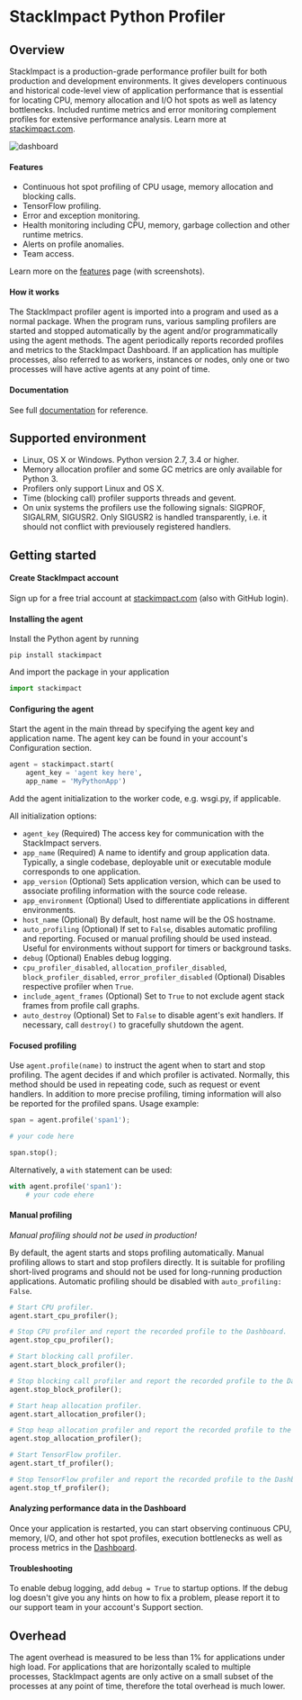 # StackImpact Python Profiler

## Overview

StackImpact is a production-grade performance profiler built for both production and development environments. It gives developers continuous and historical code-level view of application performance that is essential for locating CPU, memory allocation and I/O hot spots as well as latency bottlenecks. Included runtime metrics and error monitoring complement profiles for extensive performance analysis. Learn more at [stackimpact.com](https://stackimpact.com/).

![dashboard](https://stackimpact.com/img/readme/hotspots-cpu-1.4-python.png)

#### Features

* Continuous hot spot profiling of CPU usage, memory allocation and blocking calls.
* TensorFlow profiling.
* Error and exception monitoring.
* Health monitoring including CPU, memory, garbage collection and other runtime metrics.
* Alerts on profile anomalies.
* Team access.

Learn more on the [features](https://stackimpact.com/features/) page (with screenshots).


#### How it works

The StackImpact profiler agent is imported into a program and used as a normal package. When the program runs, various sampling profilers are started and stopped automatically by the agent and/or programmatically using the agent methods. The agent periodically reports recorded profiles and metrics to the StackImpact Dashboard. If an application has multiple processes, also referred to as workers, instances or nodes, only one or two processes will have active agents at any point of time.


#### Documentation

See full [documentation](https://stackimpact.com/docs/) for reference.



## Supported environment

* Linux, OS X or Windows. Python version 2.7, 3.4 or higher.
* Memory allocation profiler and some GC metrics are only available for Python 3.
* Profilers only support Linux and OS X.
* Time (blocking call) profiler supports threads and gevent.
* On unix systems the profilers use the following signals: SIGPROF, SIGALRM, SIGUSR2. Only SIGUSR2 is handled transparently, i.e. it should not conflict with previousely registered handlers.


## Getting started


#### Create StackImpact account

Sign up for a free trial account at [stackimpact.com](https://stackimpact.com) (also with GitHub login).


#### Installing the agent

Install the Python agent by running

```
pip install stackimpact
```

And import the package in your application

```python
import stackimpact
```


#### Configuring the agent

Start the agent in the main thread by specifying the agent key and application name. The agent key can be found in your account's Configuration section.

```python
agent = stackimpact.start(
    agent_key = 'agent key here',
    app_name = 'MyPythonApp')
```

Add the agent initialization to the worker code, e.g. wsgi.py, if applicable.

All initialization options:

* `agent_key` (Required) The access key for communication with the StackImpact servers.
* `app_name` (Required) A name to identify and group application data. Typically, a single codebase, deployable unit or executable module corresponds to one application.
* `app_version` (Optional) Sets application version, which can be used to associate profiling information with the source code release.
* `app_environment` (Optional) Used to differentiate applications in different environments.
* `host_name` (Optional) By default, host name will be the OS hostname.
* `auto_profiling` (Optional) If set to `False`, disables automatic profiling and reporting. Focused or manual profiling should be used instead. Useful for environments without support for timers or background tasks.
* `debug` (Optional) Enables debug logging.
* `cpu_profiler_disabled`, `allocation_profiler_disabled`, `block_profiler_disabled`, `error_profiler_disabled` (Optional) Disables respective profiler when `True`.
* `include_agent_frames` (Optional) Set to `True` to not exclude agent stack frames from profile call graphs.
* `auto_destroy` (Optional) Set to `False` to disable agent's exit handlers. If necessary, call `destroy()` to gracefully shutdown the agent.


#### Focused profiling

Use `agent.profile(name)` to instruct the agent when to start and stop profiling. The agent decides if and which profiler is activated. Normally, this method should be used in repeating code, such as request or event handlers. In addition to more precise profiling, timing information will also be reported for the profiled spans. Usage example:

```python
span = agent.profile('span1');

# your code here

span.stop();
```

Alternatively, a `with` statement can be used:

```python
with agent.profile('span1'):
	# your code ehere
```


#### Manual profiling

*Manual profiling should not be used in production!*

By default, the agent starts and stops profiling automatically. Manual profiling allows to start and stop profilers directly. It is suitable for profiling short-lived programs and should not be used for long-running production applications. Automatic profiling should be disabled with `auto_profiling: False`.

```python
# Start CPU profiler.
agent.start_cpu_profiler();
```

```python
# Stop CPU profiler and report the recorded profile to the Dashboard.
agent.stop_cpu_profiler();
```

```python
# Start blocking call profiler.
agent.start_block_profiler();
```

```python
# Stop blocking call profiler and report the recorded profile to the Dashboard.
agent.stop_block_profiler();
```

```python
# Start heap allocation profiler.
agent.start_allocation_profiler();
```

```python
# Stop heap allocation profiler and report the recorded profile to the Dashboard.
agent.stop_allocation_profiler();
```

```python
# Start TensorFlow profiler.
agent.start_tf_profiler();
```

```python
# Stop TensorFlow profiler and report the recorded profile to the Dashboard.
agent.stop_tf_profiler();
```

#### Analyzing performance data in the Dashboard

Once your application is restarted, you can start observing continuous CPU, memory, I/O, and other hot spot profiles, execution bottlenecks as well as process metrics in the [Dashboard](https://dashboard.stackimpact.com/).


#### Troubleshooting

To enable debug logging, add `debug = True` to startup options. If the debug log doesn't give you any hints on how to fix a problem, please report it to our support team in your account's Support section.


## Overhead

The agent overhead is measured to be less than 1% for applications under high load. For applications that are horizontally scaled to multiple processes, StackImpact agents are only active on a small subset of the processes at any point of time, therefore the total overhead is much lower.
